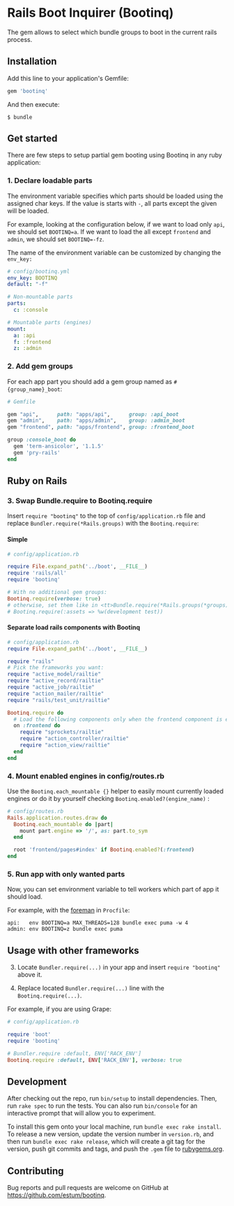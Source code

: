 # Rails Boot Inquirer (Bootinq)

The gem allows to select which bundle groups to boot in the current rails process.

## Installation

Add this line to your application's Gemfile:

```ruby
gem 'bootinq'
```

And then execute:

    $ bundle


## Get started

There are few steps to setup partial gem booting using Bootinq in any ruby application:

### 1. Declare loadable parts

The environment variable specifies which parts should be loaded using the assigned char keys. If the value is starts with `-`, all parts except the given will be loaded.

For example, looking at the configuration below, if we want to load only `api`, we should set `BOOTINQ=a`. If we want to load the all except `frontend` and `admin`, we should set `BOOTINQ=-fz`.

The name of the environment variable can be customized by changing the `env_key:`

```yaml
# config/bootinq.yml
env_key: BOOTINQ
default: "-f"

# Non-mountable parts
parts:
  c: :console

# Mountable parts (engines)
mount:
  a: :api
  f: :frontend
  z: :admin
```

### 2. Add gem groups

For each app part you should add a gem group named as `#{group_name}_boot`:

```ruby
# Gemfile

gem "api",      path: "apps/api",      group: :api_boot
gem "admin",    path: "apps/admin",    group: :admin_boot
gem "frontend", path: "apps/frontend", group: :frontend_boot

group :console_boot do
  gem 'term-ansicolor', '1.1.5'
  gem 'pry-rails'
end
```

## Ruby on Rails

### 3. Swap Bundle.require to Bootinq.require

Insert `require "bootinq"` to the top of `config/application.rb` file and replace `Bundler.require(*Rails.groups)` with the `Bootinq.require`:

#### Simple

```ruby
# config/application.rb

require File.expand_path('../boot', __FILE__)
require 'rails/all'
require 'bootinq'

# With no additional gem groups:
Bootinq.require(verbose: true)
# otherwise, set them like in <tt>Bundle.require(*Rails.groups(*groups))</tt>:
# Bootinq.require(:assets => %w(development test))

```

#### Separate load rails components with Bootinq

```ruby
# config/application.rb
require File.expand_path('../boot', __FILE__)

require "rails"
# Pick the frameworks you want:
require "active_model/railtie"
require "active_record/railtie"
require "active_job/railtie"
require "action_mailer/railtie"
require "rails/test_unit/railtie"

Bootinq.require do
  # Load the following components only when the frontend component is enabled
  on :frontend do
    require "sprockets/railtie"
    require "action_controller/railtie"
    require "action_view/railtie"
  end
end
```

### 4. Mount enabled engines in config/routes.rb

Use the `Bootinq.each_mountable {}` helper to easily mount currently loaded engines or do it by yourself checking `Bootinq.enabled?(engine_name)` :

```ruby
# config/routes.rb
Rails.application.routes.draw do
  Bootinq.each_mountable do |part|
    mount part.engine => '/', as: part.to_sym
  end

  root 'frontend/pages#index' if Bootinq.enabled?(:frontend)
end
```

### 5. Run app with only wanted parts

Now, you can set environment variable to tell workers which part of app it should load.

For example, with the [foreman](https://github.com/ddollar/foreman) in `Procfile`:

```
api:   env BOOTINQ=a MAX_THREADS=128 bundle exec puma -w 4
admin: env BOOTINQ=z bundle exec puma
```

## Usage with other frameworks

3. Locate `Bundler.require(...)` in your app and insert `require "bootinq"` above it.

4. Replace located `Bundler.require(...)` line with the `Bootinq.require(...)`.

For example, if you are using Grape:

```ruby
# config/application.rb

require 'boot'
require 'bootinq'

# Bundler.require :default, ENV['RACK_ENV']
Bootinq.require :default, ENV['RACK_ENV'], verbose: true
```

## Development

After checking out the repo, run `bin/setup` to install dependencies. Then, run `rake spec` to run the tests. You can also run `bin/console` for an interactive prompt that will allow you to experiment.

To install this gem onto your local machine, run `bundle exec rake install`. To release a new version, update the version number in `version.rb`, and then run `bundle exec rake release`, which will create a git tag for the version, push git commits and tags, and push the `.gem` file to [rubygems.org](https://rubygems.org).

## Contributing

Bug reports and pull requests are welcome on GitHub at https://github.com/estum/bootinq.
